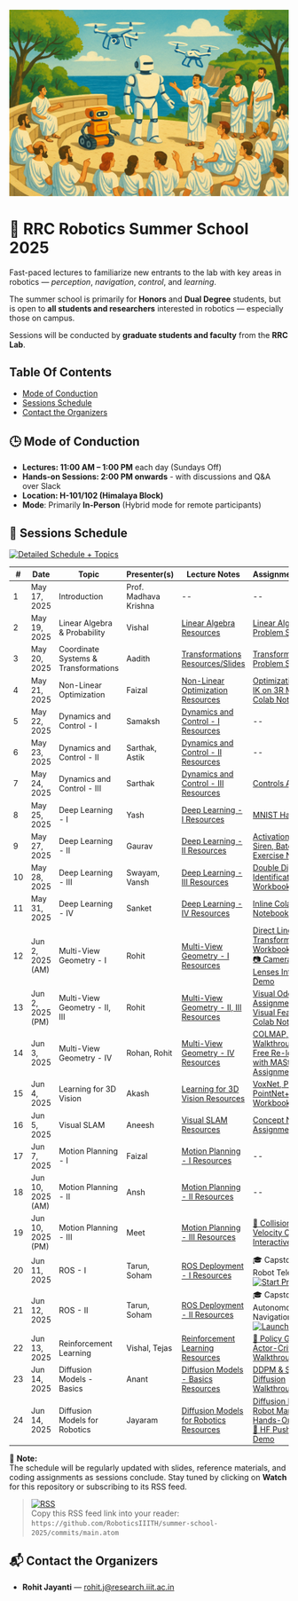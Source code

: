 <p align="center">
  <img src="assets/rrc-ss-25-banner.png" alt="RRC Summer School 2025 Banner" width="600"/>
</p>

# 🦾 RRC Robotics Summer School 2025

Fast-paced lectures to familiarize new entrants to the lab with key areas in robotics — _perception_, _navigation_, _control_, and _learning_.

The summer school is primarily for **Honors** and **Dual Degree** students, but is open to **all students and researchers** interested in robotics — especially those on campus.

Sessions will be conducted by **graduate students and faculty** from the **RRC Lab**.


## Table Of Contents
* [Mode of Conduction](#🕒-mode-of-conduction)
* [Sessions Schedule](#📅-sessions-schedule)
* [Contact the Organizers](#📬-contact-the-organizers)

## 🕒 Mode of Conduction
- **Lectures: 11:00 AM – 1:00 PM** each day (Sundays Off) 
- **Hands-on Sessions: 2:00 PM onwards** - with discussions and Q&A over Slack
- **Location: H-101/102 (Himalaya Block)** 
- **Mode**: Primarily **In-Person** (Hybrid mode for remote participants)


## 📅 Sessions Schedule
[![Detailed Schedule + Topics](https://img.shields.io/badge/View%20Detailed%20Schedule%20%2B%20Topics-Google%20Sheets-34A853?logo=google-sheets&logoColor=white&style=flat-square)](https://docs.google.com/spreadsheets/d/1qjU-zWitD6S8JJlbWS90PVDoHJdfmojjqB4BuxkT4w8/edit?usp=sharing)


| #  | Date         | Topic                             | Presenter(s)                       | Lecture Notes | Assignments/Demos |
|----|--------------|-----------------------------------|------------------------------------|---------------|-------------|
| 1  | May 17, 2025 | Introduction                      | Prof. Madhava Krishna              | --            | --          |
| 2  | May 19, 2025 | Linear Algebra & Probability      | Vishal |[Linear Algebra Resources](lectures/02-linear-algebra-probability/README.md) | [Linear Algebra Problem Set](lectures/02-linear-algebra-probability/lec-02-linear-algebra-problems.pdf) |
| 3  | May 20, 2025 | Coordinate Systems & Transformations | Aadith | [Transformations Resources/Slides](lectures/03-coord-systems-transformations/README.md) | [Transformations Problem Set](lectures/03-coord-systems-transformations/lec-03-transforms-assignment.pdf) | [Lecture Slides](lectures/03-coord-systems-transformations/lec-03-transforms-slides.pdf) |
| 4  | May 21, 2025 | Non-Linear Optimization           | Faizal                             | [Non-Linear Optimization Resources](lectures/04-non-linear-optimization/README.md)              |    [Optimization through IK on 3R Manipulator Colab Notebook](https://colab.research.google.com/drive/1KoL1K9w3FtYSm9gJYajri4OdVuCEhC7x?usp=sharing)         |
| 5  | May 22, 2025 | Dynamics and Control - I          | Samaksh            |      [Dynamics and Control - I Resources](lectures/05-dynamics-control-1/README.md)         |     --        |
| 6  | May 23, 2025 | Dynamics and Control - II         | Sarthak, Astik           |   [Dynamics and Control - II Resources](lectures/06-dynamics-control-2/README.md)             |    --         |
| 7  | May 24, 2025 | Dynamics and Control - III        | Sarthak           |   [Dynamics and Control - III Resources](lectures/07-dynamics-control-3/README.md)             |    [Controls Assignment](lectures/07-dynamics-control-3/README.md#-assignment)         |
| 8  | May 25, 2025 | Deep Learning - I                 | Yash                               |    [Deep Learning - I Resources](lectures/08-deep-learning-1/README.md)           |  [MNIST Hands-on](lectures/08-deep-learning-1/README.md#-assignment)           |
| 9  | May 27, 2025 | Deep Learning - II                | Gaurav                             |   [Deep Learning - II Resources](lectures/09-deep-learning-2/README.md)            |  [Activation Functions, Siren, Batch Norm Exercise Notebooks](lectures/09-deep-learning-2/README.md#-assignment)            |
| 10 | May 28, 2025 | Deep Learning - III               | Swayam, Vansh                      | [Deep Learning - III Resources](lectures/10-deep-learning-3/README.md) | [Double Digit Identification Colab Workbook](https://colab.research.google.com/drive/18txr34ybFEwosnieoRhWLT6hgZ204_wL) |
| 11 | May 31, 2025 | Deep Learning - IV                | Sanket                             |     [Deep Learning - IV Resources](lectures/11-deep-learning-4/README.md)          |    [Inline Colab Notebooks](lectures/11-deep-learning-4/README.md#-assignmenthands-on)          |
| 12 | Jun 2, 2025 (AM)  | Multi-View Geometry - I      | Rohit                              | [Multi-View Geometry - I Resources](lectures/12-mvg-1/README.md)              |  [Direct Linear Transform Exercise Workbook](lectures/12-mvg-1/direct-linear-transform.ipynb) <br> [📷 Cameras and Lenses Interactive Demo](https://ciechanow.ski/cameras-and-lenses/)          |
| 13 | Jun 2, 2025 (PM)  | Multi-View Geometry - II, III| Rohit                              |    [Multi-View Geometry - II, III Resources](lectures/13-mvg-2-3/README.md)           |     [Visual Odometry Assignment](lectures/13-mvg-2-3/visual_odometry_problem_set.pdf) <br> [Visual Features Colab Notebook](https://colab.research.google.com/drive/1NPN8j9mH9b2eiZPVPJRF8-T2OOuwWwxy?usp=sharing)|
| 14 | Jun 3, 2025  | Multi-View Geometry - IV          | Rohan, Rohit                       |     [Multi-View Geometry - IV Resources](lectures/14-mvg-4/README.md)          |     [COLMAP, HLoc Walkthrough, Map-Free Re-localization with MASt3R Assignment](lectures/14-mvg-4/README.md#-assignments)       |
| 15 | Jun 4, 2025  | Learning for 3D Vision            | Akash                              |    [Learning for 3D Vision Resources](lectures/15-learning-3d-vision/README.md)             |     [VoxNet, PointNet, PointNet++ Colab Workbooks](lectures/15-learning-3d-vision/README.md#-hands-on-workbooks)        |
| 16 | Jun 5, 2025  | Visual SLAM                       | Aneesh                             |  [Visual SLAM Resources](lectures/16-visual-slam/README.md)             |  [Concept Nodes Assignment](lectures/16-visual-slam/README.md#-assignment)           |
| 17 | Jun 7, 2025  | Motion Planning - I               | Faizal                             |     [Motion Planning - I Resources](lectures/17-motion-planning-1/README.md)          |     --        |
| 18 | Jun 10, 2025 (AM)  | Motion Planning - II        | Ansh                     |   [Motion Planning - II Resources](lectures/18-motion-planning-2/README.md)             |     --        |
| 19 | Jun 10, 2025 (PM) | Motion Planning - III        | Meet                     |     [Motion Planning - III Resources](lectures/19-motion-planning-3/README.md)           |   [🚀 Collision Cones & Velocity Obstacles Interactive Demo](https://roboticsiiith.github.io/summer-school-2025/demos/lec-19-collision-cones-vo/)|
| 20 | Jun 11, 2025 | ROS - I                           | Tarun, Soham                       |    [ROS Deployment - I Resources](lectures/20-ros-deployment-1/README.md)       | 🎓 Capstone 1/2 <br> Robot Tele-operation <br> [![Start Project](https://img.shields.io/badge/Start-Project-blue?logo=ros&logoColor=white)](lectures/20-ros-deployment-1/README.md#-capstone-project---part-1)|
| 21 | Jun 12, 2025 | ROS - II                          | Tarun, Soham                       | [ROS Deployment - II Resources](lectures/21-ros-deployment-2/README.md)       | 🎓 Capstone 2/2 <br> Autonomous Navigation <br> [![Launch](https://img.shields.io/badge/Start-Project-blue?logo=ros&logoColor=white)](lectures/21-ros-deployment-2/README.md#-capstone-project---part-2) |
| 22 | Jun 13, 2025 | Reinforcement Learning            | Vishal, Tejas             |    [Reinforcement Learning Resources](lectures/22-reinforcement-learning/README.md)           |     [🧠 Policy Gradient & Actor-Critic Colab Walkthrough](https://colab.research.google.com/drive/1TWPHz3udlKqsdSyMvTiZG9Y5P7VrY3gH?usp=sharing)        |
| 23 | Jun 14, 2025 | Diffusion Models - Basics         | Anant              |     [Diffusion Models - Basics Resources](lectures/23-diffusion-basics/README.md)          |     [DDPM & Stable Diffusion Walkthroughs](lectures/23-diffusion-basics/README.md#-assignment)       |
| 24 | Jun 14, 2025 | Diffusion Models for Robotics     | Jayaram            |    [Diffusion Models for Robotics  Resources](lectures/24-diffusion-robotics/README.md)          |  [Diffusion Policy for Robot Manipulation Hands-On Colab](https://colab.research.google.com/drive/1gxdkgRVfM55zihY9TFLja97cSVZOZq2B?usp=sharing) <br> [🤗 HF Push Task Demo](https://huggingface.co/lerobot/diffusion_pusht)|

📌 **Note:**  
The schedule will be regularly updated with slides, reference materials, and coding assignments as sessions conclude. Stay tuned by clicking on **Watch** for this repository or subscribing to its RSS feed.

> [![RSS](https://img.shields.io/badge/RSS-feed-orange?logo=rss&style=flat-square)](#)  
> Copy this RSS feed link into your reader:  
> `https://github.com/RoboticsIIITH/summer-school-2025/commits/main.atom`


## 📬 Contact the Organizers
- **Rohit Jayanti** — [rohit.j@research.iiit.ac.in](mailto:rohit.j@research.iiit.ac.in)